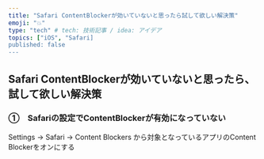 ```yaml
---
title: "Safari ContentBlockerが効いていないと思ったら試して欲しい解決策"
emoji: "💥"
type: "tech" # tech: 技術記事 / idea: アイデア
topics: ["iOS", "Safari]
published: false
---
```


## Safari ContentBlockerが効いていないと思ったら、試して欲しい解決策

### ①　Safariの設定でContentBlockerが有効になっていない

Settings -> Safari -> Content Blockers
から対象となっているアプリのContent Blockerをオンにする




